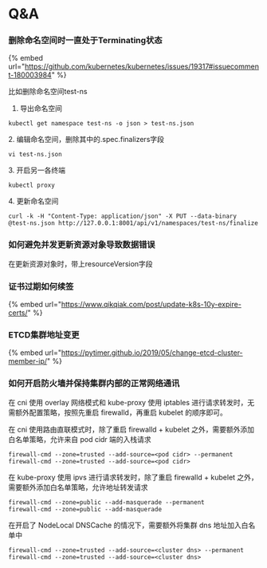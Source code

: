 # Q\&A

### 删除命名空间时一直处于Terminating状态

{% embed url="https://github.com/kubernetes/kubernetes/issues/19317#issuecomment-180003984" %}

比如删除命名空间test-ns

1. 导出命名空间

```
kubectl get namespace test-ns -o json > test-ns.json
```

2\. 编辑命名空间，删除其中的.spec.finalizers字段

```
vi test-ns.json
```

3\. 开启另一各终端

```
kubectl proxy
```

4\. 更新命名空间

```
curl -k -H "Content-Type: application/json" -X PUT --data-binary @test-ns.json http://127.0.0.1:8001/api/v1/namespaces/test-ns/finalize
```

### 如何避免并发更新资源对象导致数据错误

在更新资源对象时，带上resourceVersion字段

### 证书过期如何续签

{% embed url="https://www.qikqiak.com/post/update-k8s-10y-expire-certs/" %}

### ETCD集群地址变更

{% embed url="https://pytimer.github.io/2019/05/change-etcd-cluster-member-ip/" %}

### 如何开启防火墙并保持集群内部的正常网络通讯

在 cni 使用 overlay 网络模式和 kube-proxy 使用 iptables 进行请求转发时，无需额外配置策略，按照先重启 firewalld，再重启 kubelet 的顺序即可。

在 cni 使用路由直联模式时，除了重启 firewalld + kubelet 之外，需要额外添加白名单策略，允许来自 pod cidr 端的入栈请求

```
firewall-cmd --zone=trusted --add-source=<pod cidr> --permanent
firewall-cmd --zone=trusted --add-source=<pod cidr>
```

在 kube-proxy 使用 ipvs 进行请求转发时，除了重启 firewalld + kubelet 之外，需要额外添加白名单策略，允许地址转发请求

```
firewall-cmd --zone=public --add-masquerade --permanent
firewall-cmd --zone=public --add-masquerade
```

在开启了 NodeLocal DNSCache 的情况下，需要额外将集群 dns 地址加入白名单中

```
firewall-cmd --zone=trusted --add-source=<cluster dns> --permanent
firewall-cmd --zone=trusted --add-source=<cluster dns>
```
